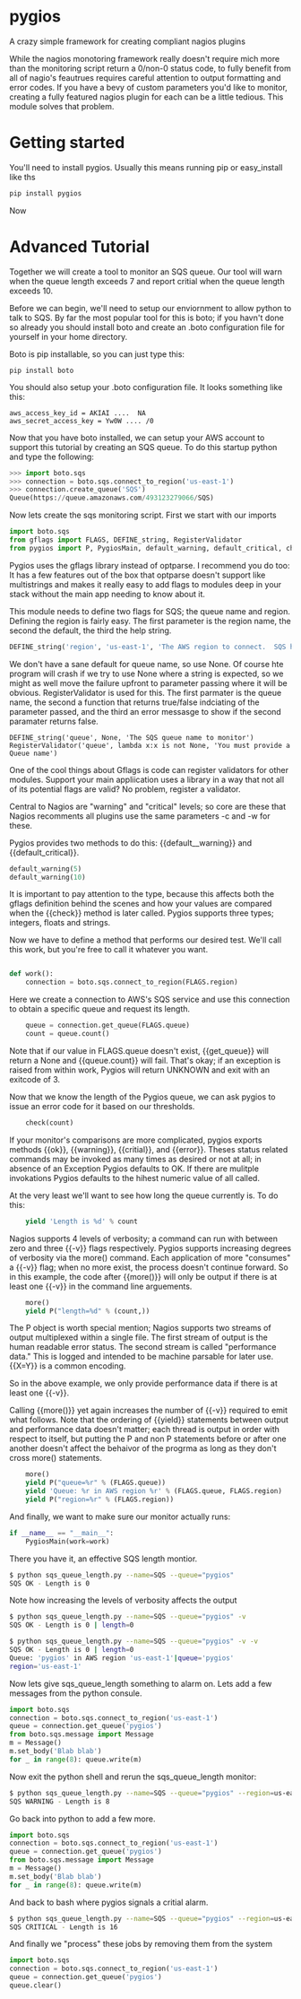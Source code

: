 pygios
=========

A crazy simple framework for creating compliant nagios plugins

While the nagios monotoring framework really doesn't require mich more
than the monitoring script return a 0/non-0 status code, to fully
benefit from all of nagio's feautrues requires careful attention to
output formatting and error codes.  If you have a bevy of custom
parameters you'd like to monitor, creating a fully featured nagios
plugin for each can be a little tedious.  This module solves that
problem.


Getting started
===============

You'll need to install pygios.  Usually this means running pip or easy_install like ths

````bash
pip install pygios 
````

Now


Advanced Tutorial
=================

Together we will create a tool to monitor an SQS queue.  Our tool will
warn when the queue length exceeds 7 and report critial when the queue
length exceeds 10.

Before we can begin, we'll need to setup our enviornment to allow
python to talk to SQS.  By far the most popular tool for this is boto;
if you havn't done so already you should install boto and create an
.boto configuration file for yourself in your home directory.

Boto is pip installable, so you can just type this:

````
pip install boto
````

You should also setup your .boto configuration file.   It looks something like this:

````
aws_access_key_id = AKIAI ....  NA
aws_secret_access_key = Yw0W .... /0
````

Now that you have boto installed, we can setup your AWS account to
support this tutorial by creating an SQS queue.  To do this startup
python and type the following:

````python
>>> import boto.sqs
>>> connection = boto.sqs.connect_to_region('us-east-1')
>>> connection.create_queue('SQS')
Queue(https://queue.amazonaws.com/493123279066/SQS)
````

Now lets create the sqs monitoring script.    First we start with our imports

````python
import boto.sqs
from gflags import FLAGS, DEFINE_string, RegisterValidator
from pygios import P, PygiosMain, default_warning, default_critical, check, more
````

Pygios uses the gflags library instead of optparse.  I recommend you
do too: It has a few features out of the box that optparse doesn't
support like multistrings and makes it really easy to add flags to
modules deep in your stack without the main app needing to know about
it.

This module needs to define two flags for SQS; the queue name and
region.  Defining the region is fairly easy.  The first parameter is
the region name, the second the default, the third the help string.

````python
DEFINE_string('region', 'us-east-1', 'The AWS region to connect.  SQS has seperate namespaces per region')
````

We don't have a sane default for queue name, so use None.  Of course
hte program will crash if we try to use None where a string is
expected, so we might as well move the failure upfront to parameter
passing where it will be obvious.  RegisterValidator is used for this.
The first parmater is the queue name, the second a function that
returns true/false indciating of the parameter passed, and the third
an error messasge to show if the second paramater returns false.


````
DEFINE_string('queue', None, 'The SQS queue name to monitor')
RegisterValidator('queue', lambda x:x is not None, 'You must provide a Queue name')
````

One of the cool things about Gflags is code can register validators
for other modules.  Support your main appliication uses a library in a
way that not all of its potential flags are valid?  No problem,
register a validator.

Central to Nagios are "warning" and "critical" levels; so core are
these that Nagios recomments all plugins use the same parameters -c
and -w for these.  

Pygios provides two methods to do this: {{default__warning}} and
{{default_critical}}.   

````python
default_warning(5)
default_warning(10)
````

It is important to pay attention to the type, because this affects
both the gflags definition behind the scenes and how your values are
compared when the {{check}} method is later called.  Pygios supports
three types; integers, floats and strings.

Now we have to define a method that performs our desired test.  We'll
call this work, but you're free to call it whatever you want.

````python

def work():
    connection = boto.sqs.connect_to_region(FLAGS.region)
````

Here we create a connection to AWS's SQS service and use this
connection to obtain a specific queue and request its length.

````python
    queue = connection.get_queue(FLAGS.queue)
    count = queue.count()
````

Note that if our value in FLAGS.queue doesn't exist, {{get_queue}}
will return a None and {{queue.count}} will fail.  That's okay; if an
exception is raised from within work, Pygios will return UNKNOWN and
exit with an exitcode of 3.

Now that we know the length of the Pygios queue, we can ask pygios to
issue an error code for it based on our thresholds.

````python
    check(count)
````

If your monitor's comparisons are more complicated, pygios exports
methods {{ok}}, {{warning}}, {{critial}}, and {{error}}.  Theses
status related commands may be invoked as many times as desired or not
at all; in absence of an Exception Pygios defaults to OK.  If there
are mulitple invokations Pygios defaults to the hihest numeric value
of all called.

At the very least we'll want to see how long the queue currently is.  To do this:

````python
    yield 'Length is %d' % count
````

Nagios supports 4 levels of verbosity; a command can run with between
zero and three {{-v}} flags respectively.  Pygios supports increasing
degrees of verbosity via the more() command.  Each application of more
"consumes" a {{-v}} flag; when no more exist, the process doesn't
continue forward.  So in this example, the code after {{more()}} will
only be output if there is at least one {{-v}} in the command line
arguements.

````python
    more()
    yield P("length=%d" % (count,))
````

The P object is worth special mention; Nagios supports two streams of
output multiplexed within a single file.  The first stream of output
is the human readable error status.  The second stream is called
"performance data."  This is logged and intended to be machine
parsable for later use.  {{X=Y}} is a common encoding.

So in the above example, we only provide performance data if there is
at least one {{-v}}.

Calling {{more()}} yet again increases the number of {{-v}} required
to emit what follows.  Note that the ordering of {{yield}} statements
between output and performance data doesn't matter; each thread is
output in order with respect to itself, but putting the P and non P
statements before or after one another doesn't affect the behaivor of
the progrma as long as they don't cross more() statements.

````python
    more()
    yield P("queue=%r" % (FLAGS.queue))
    yield 'Queue: %r in AWS region %r' % (FLAGS.queue, FLAGS.region)
    yield P("region=%r" % (FLAGS.region))
````


And finally, we want to make sure our monitor actually runs:

````python
if __name__ == "__main__":
    PygiosMain(work=work)
````

There you have it, an effective SQS length montior.  

````bash
$ python sqs_queue_length.py --name=SQS --queue="pygios"
SQS OK - Length is 0
````
Note how increasing the levels of verbosity affects the output

````bash
$ python sqs_queue_length.py --name=SQS --queue="pygios" -v
SQS OK - Length is 0 | length=0

$ python sqs_queue_length.py --name=SQS --queue="pygios" -v -v
SQS OK - Length is 0 | length=0
Queue: 'pygios' in AWS region 'us-east-1'|queue='pygios'
region='us-east-1'
````

Now lets give sqs_queue_length something to alarm on.  Lets add a few messages from the python consule. 

````python
import boto.sqs
connection = boto.sqs.connect_to_region('us-east-1')
queue = connection.get_queue('pygios')   
from boto.sqs.message import Message
m = Message()
m.set_body('Blab blab')
for _ in range(8): queue.write(m)

````

Now exit the python shell and rerun the sqs_queue_length monitor:

````bash
$ python sqs_queue_length.py --name=SQS --queue="pygios" --region=us-east-1
SQS WARNING - Length is 8
````

Go back into python to add a few more.

````python
import boto.sqs
connection = boto.sqs.connect_to_region('us-east-1')
queue = connection.get_queue('pygios')
from boto.sqs.message import Message
m = Message()
m.set_body('Blab blab')
for _ in range(8): queue.write(m)
````

And back to bash where pygios signals a critial alarm.

````bash
$ python sqs_queue_length.py --name=SQS --queue="pygios" --region=us-east-1
SQS CRITICAL - Length is 16
````

And finally we "process" these jobs by removing them from the system


````python
import boto.sqs
connection = boto.sqs.connect_to_region('us-east-1')
queue = connection.get_queue('pygios')
queue.clear()
````




